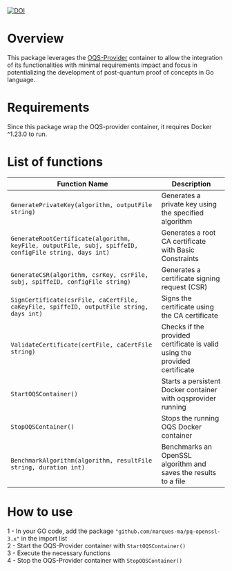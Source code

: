 [![DOI](https://zenodo.org/badge/886867653.svg)](https://doi.org/10.5281/zenodo.14902218)
# Overview

This package leverages the [OQS-Provider](https://github.com/open-quantum-safe/oqs-provider) container to allow the integration of its functionalities with minimal requirements impact and focus in potentializing the development of post-quantum proof of concepts in Go language.  

# Requirements
Since this package wrap the OQS-provider container, it requires Docker ^1.23.0 to run.

# List of functions
| Function Name  | Description |
|---------------|------------|
| `GeneratePrivateKey(algorithm, outputFile string)`     | Generates a private key using the specified algorithm |
| `GenerateRootCertificate(algorithm, keyFile, outputFile, subj, spiffeID, configFile string, days int)`     | Generates a root CA certificate with Basic Constraints |
| `GenerateCSR(algorithm, csrKey, csrFile, subj, spiffeID, configFile string)`     | Generates a certificate signing request (CSR) |
| `SignCertificate(csrFile, caCertFile, caKeyFile, spiffeID, outputFile string, days int)`     | Signs the certificate using the CA certificate |
| `ValidateCertificate(certFile, caCertFile string)`     | Checks if the provided certificate is valid using the provided certificate |
| `StartOQSContainer()`     | Starts a persistent Docker container with oqsprovider running |
| `StopOQSContainer()`     | Stops the running OQS Docker container |
| `BenchmarkAlgorithm(algorithm, resultFile string, duration int)`     | Benchmarks an OpenSSL algorithm and saves the results to a file |

# How to use
1 - In your GO code, add the package `"github.com/marques-ma/pq-openssl-3.x"` in the import list  
2 - Start the OQS-Provider container with `StartOQSContainer()`  
3 - Execute the necessary functions  
4 - Stop the OQS-Provider container with `StopOQSContainer()`  
